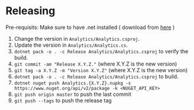 # Releasing

Pre-requisits: 
Make sure to have .net installed ( download from [here](https://dotnet.microsoft.com/en-us/download/dotnet) )


1.  Change the version in `Analytics/Analytics.csproj`.
2.  Update the version in `Analytics/Analytics.cs`.
3.  `dotnet pack -o . -c Release Analytics/Analytics.csproj` to verify the build.
4.  `git commit -am "Release X.Y.Z."` (where X.Y.Z is the new version)
5.  `git tag -a X.Y.Z -m "Version X.Y.Z"` (where X.Y.Z is the new version)
6.  `dotnet pack -o . -c Release Analytics/Analytics.csproj` to build.
7.  `dotnet nuget push Analytics.{X.Y.Z}.nupkg -s https://www.nuget.org/api/v2/package -k <NUGET_API_KEY>`
8.  `git push origin master` to push the last commit 
9.  `git push --tags` to push the release tag
